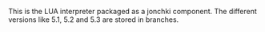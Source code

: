 This is the LUA interpreter packaged as a jonchki component. The different versions like 5.1, 5.2 and 5.3 are stored in branches.
